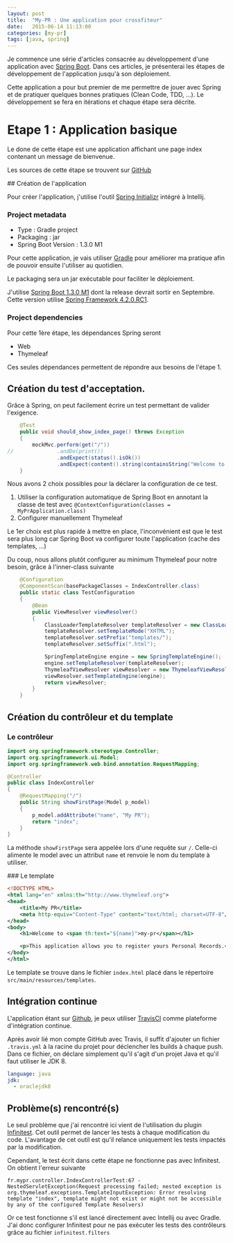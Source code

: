```yaml
---
layout: post
title:  "My-PR : Une application pour crossfiteur"
date:   2015-06-14 11:13:00
categories: [my-pr]
tags: [java, spring]
---
```


Je commence une série d'articles consacrée au développement d'une application avec [Spring Boot](http://projects.spring.io/spring-boot/). 
Dans ces articles, je présenterai les étapes de développement de l'application jusqu'à son déploiement.

Cette application a pour but premier de me permettre de jouer avec Spring et de pratiquer quelques bonnes pratiques (Clean Code, TDD, ...).
Le développement se fera en itérations et chaque étape sera décrite.

# Etape 1 : Application basique
 
Le done de cette étape est une application affichant une page index contenant un message de bienvenue.

Les sources de cette étape se trouvent sur [GitHub](https://github.com/jgiovaresco/my-pr/tree/step1) 

## Création de l'application

Pour créer l'application, j'utilise l'outil [Spring Initializr](https://start.spring.io) intégré à Intellij.

### Project metadata

 * Type : Gradle project
 * Packaging : jar
 * Spring Boot Version : 1.3.0 M1
 
Pour cette application, je vais utiliser [Gradle](https://gradle.org/) pour améliorer ma pratique afin de pouvoir ensuite l'utiliser au quotidien. 

Le packaging sera un jar exécutable pour faciliter le déploiement.

J'utilise [Spring Boot 1.3.0 M1](https://spring.io/blog/2015/06/12/spring-boot-1-3-0-m1-available-now) dont la release devrait sortir en Septembre. 
Cette version utilise [Spring Framework 4.2.0.RC1](https://spring.io/blog/2015/05/26/spring-framework-4-2-goes-rc1).

### Project dependencies

Pour cette 1ère étape, les dépendances Spring seront 

 * Web
 * Thymeleaf 

Ces seules dépendances permettent de répondre aux besoins de l'étape 1.
 
## Création du test d'acceptation.

Grâce à Spring, on peut facilement écrire un test permettant de valider l'exigence.

```java
	@Test
	public void should_show_index_page() throws Exception
	{
		mockMvc.perform(get("/"))
//				.andDo(print())
				.andExpect(status().isOk())
				.andExpect(content().string(containsString("Welcome to <span>My PR</span>")));
	}
```

Nous avons 2 choix possibles pour la déclarer la configuration de ce test. 
 
  1. Utiliser la configuration automatique de Spring Boot en annotant la classe de test avec ``@ContextConfiguration(classes = MyPrApplication.class)``
  2. Configurer manuellement Thymeleaf
  
Le 1er choix est plus rapide à mettre en place, l'inconvénient est que le test sera plus long car Spring Boot va configurer toute l'application (cache des templates, ...)

Du coup, nous allons plutôt configurer au minimum Thymeleaf pour notre besoin, grâce à l'inner-class suivante

```java
	@Configuration
	@ComponentScan(basePackageClasses = IndexController.class)
	public static class TestConfiguration
	{
		@Bean
		public ViewResolver viewResolver()
		{
			ClassLoaderTemplateResolver templateResolver = new ClassLoaderTemplateResolver();
			templateResolver.setTemplateMode("XHTML");
			templateResolver.setPrefix("templates/");
			templateResolver.setSuffix(".html");

			SpringTemplateEngine engine = new SpringTemplateEngine();
			engine.setTemplateResolver(templateResolver);
			ThymeleafViewResolver viewResolver = new ThymeleafViewResolver();
			viewResolver.setTemplateEngine(engine);
			return viewResolver;
		}
	}
```
 
## Création du contrôleur et du template

### Le contrôleur

```java
import org.springframework.stereotype.Controller;
import org.springframework.ui.Model;
import org.springframework.web.bind.annotation.RequestMapping;

@Controller
public class IndexController
{
	@RequestMapping("/")
	public String showFirstPage(Model p_model)
	{
		p_model.addAttribute("name", "My PR");
		return "index";
	}
}
```

La méthode ``showFirstPage`` sera appelée lors d'une requête sur ``/``. Celle-ci alimente le model avec un attribut ``name`` et renvoie le 
nom du template à utiliser.

### Le template

```xml
<!DOCTYPE HTML>
<html lang="en" xmlns:th="http://www.thymeleaf.org">
<head>
	<title>My PR</title>
	<meta http-equiv="Content-Type" content="text/html; charset=UTF-8"/>
</head>
<body>
	<h1>Welcome to <span th:text="${name}">my-pr</span></h1>

	<p>This application allows you to register yours Personal Records.</p>
</body>
</html>
```

Le template se trouve dans le fichier ``index.html`` placé dans le répertoire ``src/main/resources/templates``.

## Intégration continue

L'application étant sur [Github](https://github.com/jgiovaresco), je peux utiliser [TravisCI](https://travis-ci.org/) comme plateforme d'intégration continue.

Après avoir lié mon compte GitHub avec Travis, il suffit d'ajouter un fichier ``.travis.yml`` à la racine du projet pour déclencher les builds à chaque push.
Dans ce fichier, on déclare simplement qu'il s'agit d'un projet Java et qu'il faut utiliser le JDK 8.

```yaml
language: java
jdk:
  - oraclejdk8
```

## Problème(s) rencontré(s)

Le seul problème que j'ai rencontré ici vient de l'utilisation du plugin [Infinitest](https://infinitest.github.io/). Cet outil permet de lancer les tests à chaque modification du code.
L'avantage de cet outil est qu'il relance uniquement les tests impactés par la modification.  

Cependant, le test écrit dans cette étape ne fonctionne pas avec Infinitest. On obtient l'erreur suivante
 
```
fr.mypr.controller.IndexControllerTest:67 - NestedServletException(Request processing failed; nested exception is org.thymeleaf.exceptions.TemplateInputException: Error resolving template "index", template might not exist or might not be accessible by any of the configured Template Resolvers)
```

Or ce test fonctionne s'il est lancé directement avec Intellij ou avec Gradle. J'ai donc configurer Infinitest pour ne pas exécuter les tests 
des contrôleurs grâce au fichier ``infinitest.filters``

 